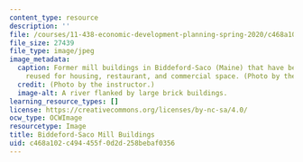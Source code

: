 ```yaml
---
content_type: resource
description: ''
file: /courses/11-438-economic-development-planning-spring-2020/c468a102c494455f0d2d258bebaf0356_11-438f19.jpg
file_size: 27439
file_type: image/jpeg
image_metadata:
  caption: Former mill buildings in Biddeford-Saco (Maine) that have been adaptively
    reused for housing, restaurant, and commercial space. (Photo by the instructor.)
  credit: (Photo by the instructor.)
  image-alt: A river flanked by large brick buildings.
learning_resource_types: []
license: https://creativecommons.org/licenses/by-nc-sa/4.0/
ocw_type: OCWImage
resourcetype: Image
title: Biddeford-Saco Mill Buildings
uid: c468a102-c494-455f-0d2d-258bebaf0356
---
```

